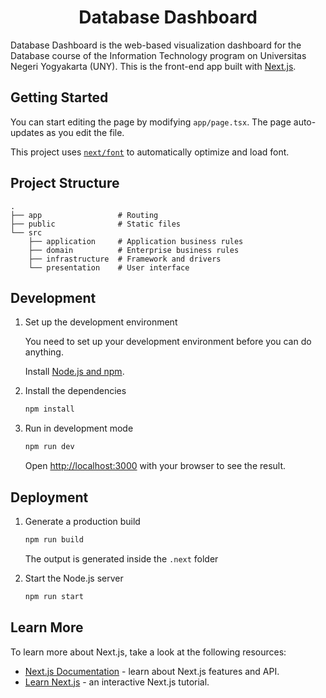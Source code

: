 <h1 align="center">Database Dashboard</h1>

Database Dashboard is the web-based visualization dashboard for the Database course of the Information Technology program on Universitas Negeri Yogyakarta (UNY). This is the front-end app built with [Next.js](https://nextjs.org/).

## Getting Started

You can start editing the page by modifying `app/page.tsx`. The page auto-updates as you edit the file.

This project uses [`next/font`](https://nextjs.org/docs/basic-features/font-optimization) to automatically optimize and load font.

## Project Structure

```
.
├── app                 # Routing
├── public              # Static files
└── src
    ├── application     # Application business rules
    ├── domain          # Enterprise business rules
    ├── infrastructure  # Framework and drivers
    └── presentation    # User interface
```
## Development

1. Set up the development environment

   You need to set up your development environment before you can do anything.

   Install [Node.js and npm](https://nodejs.org/en/download/).

2. Install the dependencies

   ```bash
   npm install
   ```

3. Run in development mode

   ```bash
   npm run dev
   ```

   Open [http://localhost:3000](http://localhost:3000) with your browser to see the result.

## Deployment

1. Generate a production build

   ```bash
   npm run build
   ```

   The output is generated inside the `.next` folder

2. Start the Node.js server

   ```bash
   npm run start
   ```
## Learn More

To learn more about Next.js, take a look at the following resources:

- [Next.js Documentation](https://nextjs.org/docs) - learn about Next.js features and API.
- [Learn Next.js](https://nextjs.org/learn) - an interactive Next.js tutorial.
